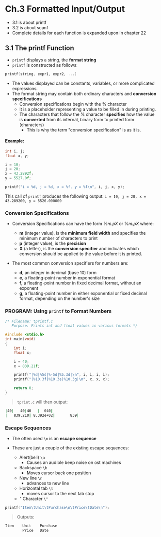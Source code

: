 # Ch.3 Formatted Input/Output

- 3.1 is about printf
- 3.2 is about scanf
- Complete details for each function is expanded upon in chapter 22

## 3.1 The printf Function

- `printf` displays a string, the **format string**
- `printf` is constructed as follows:
```c 
printf(string, expr1, expr2, ...)
```

- The values displayed can be constants, variables, or more complicated expressions.
- The format string may contain both ordinary characters and **conversion specifications**
    - Conversion specifications begin with the % character
    - It is a placeholder representing a value to be filled in during printing. 
    - The characters that follow the % character **specifies** how the value is **converted** from its internal, binary form to printed form (characters)
        - This is why the term "conversion specification" is as it is. 

#### Example: 

```c 
int i, j;
float x, y;

i = 10;
j = 20;
x = 43.2892f;
y = 5527.0f;

printf("i = %d, j = %d, x = %f, y = %f\n", i, j, x, y);
```

This call of `printf` produces the following output: 
`i = 10, j = 20, x = 43.289200, y = 5526.000000`

### Conversion Specifications 

- Conversion Specifications can have the form %*m.pX* or %*m.pX* where:
    - **m** (integer value), is the **minimum field width** and specifies the minimum number of characters to print 
    - **p** (integer value), is the **precision**
    - **X** (a letter), is the **conversion specifier** and indicates which conversion should be applied to the value before it is printed.

- The most common conversion specifiers for numbers are:
    - **d**, an integer in decimal (base 10) form
    - **e**, a floating-point number in exponential format 
    - **f**, a floating-point number in fixed decimal format, without an exponent
    - **g**, a floating-point number in either exponential or fixed decimal format, depending on the number's size 

### PROGRAM: Using `printf` to Format Numbers 
```c 
/* Filename: tprintf.c
   Purpose: Prints int and float values in various formats */

#include <stdio.h>
int main(void)
{
    int i;
    float x;

    i = 40;
    x = 839.21f;

    printf("|%d|%5d|%-5d|%5.3d|\n", i, i, i, i);
    printf("|%10.3f|%10.3e|%10.3g|\n", x, x, x);

    return 0;
} 
```

> `tprint.c` will then output: 

```bash 
|40|   40|40   |  040|
|   839.210| 8.392e+02|       839|
```

### Escape Sequences 

- The often used `\n` is an **escape sequence**

- These are just a couple of the existing escape sequences:
    - Alert(bell)       `\a`
        - Causes an audible beep noise on ost machines 
    - Backspace         `\b`
        - Moves cursor back one position
    - New line          `\n`
        - advances to new line 
    - Horizontal tab    `\t`
        - moves cursor to the next tab stop
    - " Character       `\"`

```c 
printf("Item\tUnit\tPurchase\n\tPrice\tDate\n");
```

> Outputs:

```bash 
Item    Unit    Purchase
        Price   Date
```